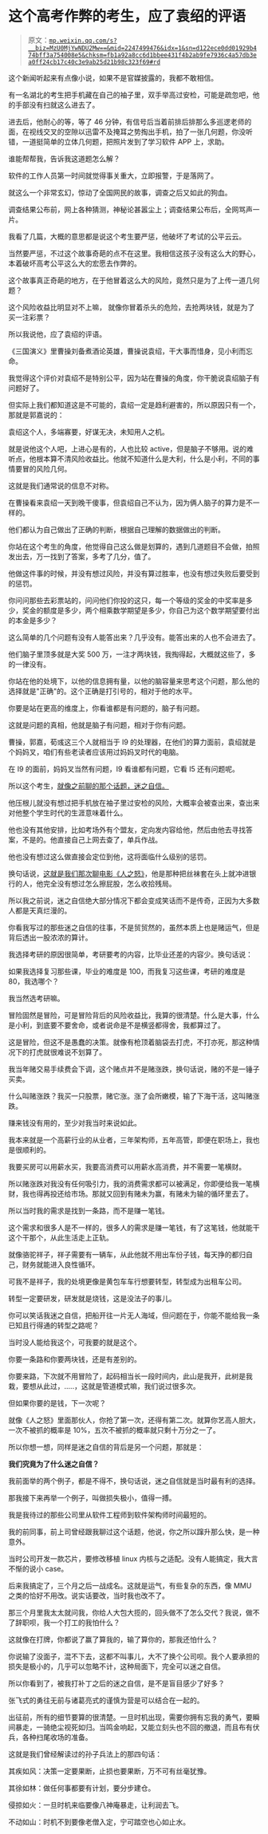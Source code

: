 # 这个高考作弊的考生，应了袁绍的评语

> 原文：[`mp.weixin.qq.com/s?__biz=MzU0MjYwNDU2Mw==&mid=2247499476&idx=1&sn=d122ece0dd01929b474bff3a754008e5&chksm=fb1a92a8cc6d1bbee431f4b2ab9fe7936c4a57db3ea0ff24cb17c40c3e9ab25d21b98c323f69#rd`](http://mp.weixin.qq.com/s?__biz=MzU0MjYwNDU2Mw==&mid=2247499476&idx=1&sn=d122ece0dd01929b474bff3a754008e5&chksm=fb1a92a8cc6d1bbee431f4b2ab9fe7936c4a57db3ea0ff24cb17c40c3e9ab25d21b98c323f69#rd)

这个新闻听起来有点像小说，如果不是官媒披露的，我都不敢相信。

有一名湖北的考生把手机藏在自己的袖子里，双手举高过安检，可能是疏忽吧，他的手部没有扫就这么进去了。 

进去后，他耐心的等，等了 46 分钟，有信号后当着前排后排那么多巡逻老师的面，在视线交叉的空隙以迅雷不及掩耳之势掏出手机，拍了一张几何题，你没听错，一道挺简单的立体几何题，把照片发到了学习软件 APP 上，求助。

谁能帮帮我，告诉我这道题怎么解？ 

软件的工作人员第一时间就觉得事关重大，立即报警，于是落网了。 

就这么一个非常玄幻，惊动了全国网民的故事，调查之后又如此的狗血。 

调查结果公布前，网上各种猜测，神秘论甚嚣尘上；调查结果公布后，全网骂声一片。 

我看了几篇，大概的意思都是说这个考生要严惩，他破坏了考试的公平云云。

当然要严惩，不过这个故事奇葩的点不在这里。我相信这孩子没有这么大的野心，本着破坏高考公平这么大的宏愿去作弊的。 

这个故事真正奇葩的地方，在于他冒着这么大的风险，竟然只是为了上传一道几何题？ 

这个风险收益比明显对不上嘛， 就像你冒着杀头的危险，去抢两块钱，就是为了买一注彩票？ 

所以我说他，应了袁绍的评语。 

《三国演义》里曹操刘备煮酒论英雄，曹操说袁绍，干大事而惜身，见小利而忘命。

我觉得这个评价对袁绍不是特别公平，因为站在曹操的角度，你干脆说袁绍脑子有问题好了。

但实际上我们都知道这是不可能的，袁绍一定是趋利避害的，所以原因只有一个，那就是郭嘉说的： 

袁绍这个人，多端寡要，好谋无决，未知用人之机。

就是说他这个人吧，上进心是有的，人也比较 active，但是脑子不够用。说的难听点，他根本算不清风险收益比。他就不知道什么是大利，什么是小利，不同的事情要冒的风险几何。

这就是我们通常说的信息不对称。 

在曹操看来袁绍一天到晚干傻事，但袁绍自己不认为，因为俩人脑子的算力是不一样的。 

他们都认为自己做出了正确的判断，根据自己理解的数据做出的判断。 

你站在这个考生的角度，他觉得自己这么做是划算的，遇到几道题目不会做，拍照发出去，万一找到了答案，多考了几分，值了。 

他做这件事的时候，并没有想过风险，并没有算过胜率，也没有想过失败后要受到的惩罚。

你问问那些去彩票站的，问问他们你投的这只，每一个等级的奖金的中奖率是多少，奖金的额度是多少，两个相乘数学期望是多少，你自己为这个数学期望要付出的本金是多少？ 

这么简单的几个问题有没有人能答出来？几乎没有。能答出来的人也不会进去了。 

他们脑子里顶多就是大奖 500 万，一注才两块钱，我掏得起，大概就这些了，多的一律没有。 

你站在他的处境下，以他的信息拥有量，以他的脑容量来思考这个问题，那么他的选择就是"正确"的。这个正确是打引号的，相对于他的水平。

你要是站在更高的维度上，你看谁都是有问题的，脑子有问题。 

这就是问题的真相，他就是脑子有问题，相对于你有问题。 

曹操，郭嘉，荀彧这三个人就相当于 I9 的处理器，在他们的算力面前，袁绍就是个妈妈叉，咱们有些老读者应该用过妈妈叉时代的电脑。

在 I9 的面前，妈妈叉当然有问题，I9 看谁都有问题，它看 I5 还有问题呢。

所以这个考生，[就像之前聊的那个话题，迷之自信。](http://mp.weixin.qq.com/s?__biz=MzU0MjYwNDU2Mw==&mid=2247499395&idx=2&sn=37c414e3b2ec91f64103606c54b176b6&chksm=fb1a92ffcc6d1be9936e067a65b7d68898f82f4691fa95fb7d02cee37917d64576f71b15d6b4&scene=21#wechat_redirect) 

他压根儿就没有想过把手机放在袖子里过安检的风险，大概率会被查出来，查出来对他整个学生时代的生涯意味着什么。 

他也没有其他安排，比如考场外有个盟友，定向发内容给他，然后由他去寻找答案，不是的。他直接自己上网去查了，单兵作战。

他也没有想过这么做直接会定位到他，这将面临什么级别的惩罚。 

换句话说，[这就是我们那次聊电影《人之怒》](https://mp.weixin.qq.com/s?__biz=MzU0MjYwNDU2Mw==&mid=2247498931&idx=1&sn=6af82f06f1595f43ccf251dceb321b5e&chksm=fb1a90cfcc6d19d9faf0c10f7d08f3f04adb1f357c977716ccd8da78f59f0bdf4f67feda8298&token=48956795&lang=zh_CN&scene=21#wechat_redirect)，他是那种把丝袜套在头上就冲进银行的人，他完全没有想过怎么擦屁股，怎么收拾残局。 

所以我之前说，迷之自信绝大部分情况下都会变成笑话而不是传奇，正因为大多数人都是天真烂漫的。 

你看我写过的那些迷之自信的往事，不是贸贸然的，虽然本质上也是赌运气，但是背后透出一股浓浓的算计。 

我选择考研的原因很简单，考研要考的内容，比毕业还差的内容少。换句话说：

如果我选择复习那些课，毕业的难度是 100，而我复习这些课，考研的难度是 80，我选哪个？ 

我当然选考研嘛。

冒险固然是冒险，可是冒险背后的风险收益比，我算的很清楚。什么是大事，什么是小利，到底要不要舍命，或者说命是不是横竖都得舍，我都算过了。

这是冒险，但这不是愚蠢的决策。就像有枪顶着脑袋去打虎，不打亦死，那这种情况下的打虎就很难说不划算了。 

我当年赌交易手续费会下调，这个赌点并不是赌涨跌，换句话说，赌的不是一锤子买卖。 

什么叫赌涨跌？我买一只股票，赌它涨。涨了会所嫩模，输了下海干活，这叫赌涨跌。 

赚来钱没有用的，至少对我当时来说如此。 

我本来就是一个高薪行业的从业者，三年架构师，五年高管，即便在职场上，我也是很顺利的。 

我要买房可以用薪水买，我要高消费可以用薪水高消费，并不需要一笔横财。 

所以赌涨跌对我没有任何吸引力，我的消费需求都可以被满足，你即便给我一笔横财，我也得再投还给市场。那就又回到有赌未为赢，有赌未为输的循环里去了。

所以当时我的需求是找到一条路，而不是赚一笔钱。 

这个需求和很多人是不一样的，很多人的需求是赚一笔钱，有了这笔钱，他就能干这个干那个，从此生活走上正轨。 

就像骆驼祥子，祥子需要有一辆车，从此他就不用出车份子钱，每天挣的都归自己，财务就能进入良性循环。

可我不是祥子，我的处境更像是黄包车车行想要转型，转型成为出租车公司。

转型一定要研发，研发就是烧钱，这是没法子的事儿。 

你可以笑话我迷之自信，把船开往一片无人海域，但问题在于，你能不能给我一条已知且行得通的转型之路呢？

当时没人能给我这个，可我要的就是这个。 

你要一条路和你要两块钱，还是有差别的。 

你要来路，下次就不用冒险了，起码相当长一段时间内，此山是我开，此树是我栽，要想从此过，.....，这就是管道模式嘛，我们说过很多次。

但如果你要的是钱，下一次呢？

就像《人之怒》里面那伙人，你抢了第一次，还得有第二次。就算你艺高人胆大，一次不被抓的概率是 10%，五次不被抓的概率就只剩十万分之一了。

所以你想一想，同样是迷之自信的背后是另一个问题，那就是： 

**我们究竟为了什么迷之自信？**

我前面举的两个例子，都是不得不，换句话说，迷之自信就是当时最有利的选择。

那我接下来再举一个例子，叫做损失极小，值得一搏。 

我是我待过的那些公司里从软件工程师到软件架构师时间最短的。 

我的前同事，前上司曾经跟我聊过这个话题，他说，你之所以蹿升那么快，是一种意外。 

当时公司开发一款芯片，要修改移植 linux 内核与之适配。没有人能搞定，我大言不惭的说小 case。 

后来我搞定了，三个月之后一战成名。这就是运气，有些复杂的东西，像 MMU 之类的恰好不用改。说实话要改，当时我也改不了。 

那三个月里我太太就问我，你给人大包大揽的，回头做不了怎么交代？我说，做不了辞职呗，我一个打工的我怕什么？

这就像在打牌，你都说了赢了算我的，输了算你的，那我还怕什么？

你说输了没面子，混不下去，这都不叫事儿，大不了换个公司呗。我个人要承担的损失是极小的，几乎可以忽略不计，这种局面下，完全可以迷之自信。

所以你看到了，被我打补丁之后的迷之自信，是不是盲目感少了好多？

张飞式的勇往无前与诸葛亮式的谨慎为营是可以结合在一起的。 

出征前，所有的细节要算的很清楚。一旦时机出现，需要你拥有忘我的勇气，要瞬间暴走，一骑绝尘视死如归。当鸣金响起，又能立刻头也不回的撤退，而且布有伏兵，各种扫尾收场的准备。 

这就是我们曾经解读过的孙子兵法上的那四句话： 

其疾如风：决策一定要果断，止损也要果断，万不可有丝毫犹豫。

其徐如林：做任何事都要有计划，要分步建仓。

侵掠如火：一旦时机来临要像八神庵暴走，让利润去飞。

不动如山：时机不到要像老僧入定，宁可踏空也心如止水。